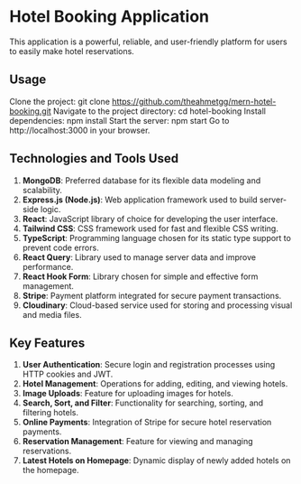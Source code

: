# Hotel Booking Application

This application is a powerful, reliable, and user-friendly platform for users to easily make hotel reservations.

## Usage
Clone the project: git clone https://github.com/theahmetgg/mern-hotel-booking.git
Navigate to the project directory: cd hotel-booking
Install dependencies: npm install
Start the server: npm start
Go to http://localhost:3000 in your browser.

## Technologies and Tools Used

1. **MongoDB**: Preferred database for its flexible data modeling and scalability.
2. **Express.js (Node.js)**: Web application framework used to build server-side logic.
3. **React**: JavaScript library of choice for developing the user interface.
4. **Tailwind CSS**: CSS framework used for fast and flexible CSS writing.
5. **TypeScript**: Programming language chosen for its static type support to prevent code errors.
6. **React Query**: Library used to manage server data and improve performance.
7. **React Hook Form**: Library chosen for simple and effective form management.
8. **Stripe**: Payment platform integrated for secure payment transactions.
9. **Cloudinary**: Cloud-based service used for storing and processing visual and media files.

## Key Features

1. **User Authentication**: Secure login and registration processes using HTTP cookies and JWT.
2. **Hotel Management**: Operations for adding, editing, and viewing hotels.
3. **Image Uploads**: Feature for uploading images for hotels.
4. **Search, Sort, and Filter**: Functionality for searching, sorting, and filtering hotels.
5. **Online Payments**: Integration of Stripe for secure hotel reservation payments.
6. **Reservation Management**: Feature for viewing and managing reservations.
7. **Latest Hotels on Homepage**: Dynamic display of newly added hotels on the homepage.
